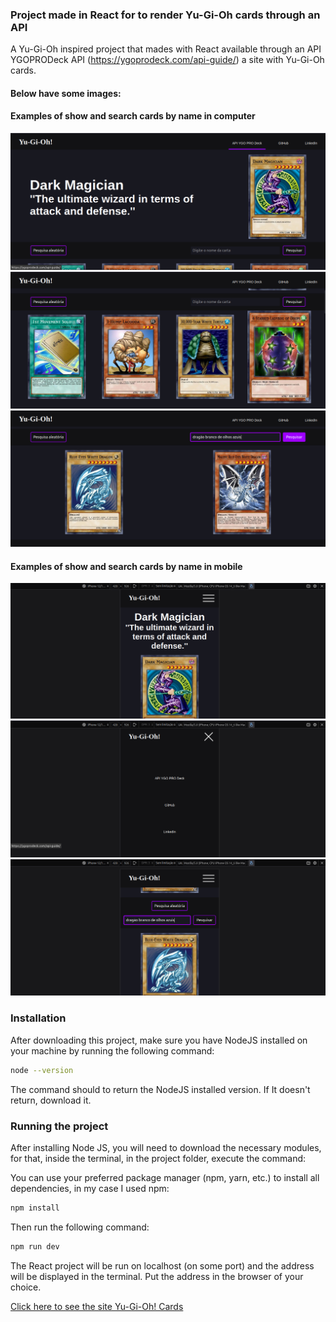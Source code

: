 ### Project made in React for to render Yu-Gi-Oh cards through an API

A Yu-Gi-Oh inspired project that mades with React available through an API YGOPRODeck API (https://ygoprodeck.com/api-guide/) a site with Yu-Gi-Oh cards.

#### Below have some images:

#### Examples of show and search cards by name in computer
![YUGIOH Home](./project-images/yugioh-1.png)
![YUGIOH Cards](./project-images/yugioh-2.png)
![YUGIOH Search Cards](./project-images/yugioh-3.png)

#### Examples of show and search cards by name in mobile
![YUGIOH Home](./project-images/yugioh-mobile-1.png)
![YUGIOH Cards](./project-images/yugioh-mobile-2.png)
![YUGIOH Search Cards](./project-images/yugioh-mobile-3.png)

### Installation

After downloading this project, make sure you have NodeJS installed on your machine by running the following command:

```bash
node --version
```
The command should to return the NodeJS installed version. If It doesn't return, download it.

### Running the project

After installing Node JS, you will need to download the necessary modules, for that, inside the terminal, in the project folder, execute the command:

You can use your preferred package manager (npm, yarn, etc.) to install all dependencies, in my case I used npm:

```bash
npm install
```
Then run the following command:

```bash
npm run dev
```
The React project will be run on localhost (on some port) and the address will be displayed in the terminal. Put the address in the browser of your choice.

[Click here to see the site Yu-Gi-Oh! Cards](https://yugioh-cards-mateusesm.vercel.app/)
